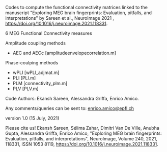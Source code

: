 Codes to compute the functional connectivity matrices linked to the manuscript "Exploring MEG brain fingerprints: Evaluation, pitfalls, and interpretations" by Sareen et al., NeuroImage 2021 , https://doi.org/10.1016/j.neuroimage.2021.118331. 

6 MEG Functional Connectivity measures

Amplitude coupling methods
- AEC and AECc [amplitudeenvelopecorrelation.m]

Phase-coulping methods 
- wPLI [wPLI_adjmat.m]
- PLI [PLI.m]
- PLM [connectivity_plm.m] 
- PLV [PLV.m]

Code Authors: Ekansh Sareen, Alessandra Griffa, Enrico Amico.

Any comments/queries can be sent to: enrico.amico@epfl.ch

version 1.0 (15 July, 2021)

Please cite us! 
Ekansh Sareen, Sélima Zahar, Dimitri Van De Ville, Anubha Gupta, Alessandra Griffa, Enrico Amico, "Exploring MEG brain fingerprints: Evaluation, pitfalls, and interpretations", NeuroImage, Volume 240, 2021, 118331, ISSN 1053 8119, https://doi.org/10.1016/j.neuroimage.2021.118331.